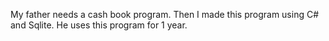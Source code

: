 My father needs a cash book program. Then I made this program using C# and Sqlite. He uses this program for 1 year.
